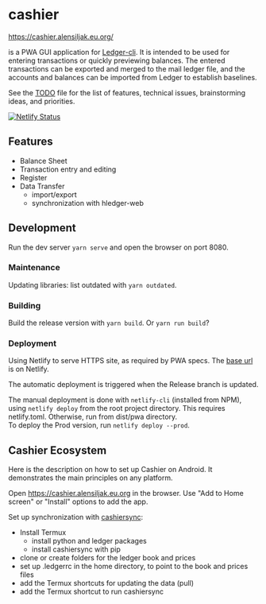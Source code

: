 # cashier

https://cashier.alensiljak.eu.org/

is a PWA GUI application for [Ledger-cli](https://ledger-cli.org). It is intended to be used for entering transactions or quickly previewing balances. The entered transactions can be exported and merged to the mail ledger file, and the accounts and balances can be imported from Ledger to establish baselines.

See the [TODO](TODO) file for the list of features, technical issues, brainstorming ideas, and priorities.

[![Netlify Status](https://api.netlify.com/api/v1/badges/2d57ffbd-b4be-4eb4-b56b-f1aefc285364/deploy-status)](https://app.netlify.com/sites/cashier-pwa/deploys)

## Features

- Balance Sheet
- Transaction entry and editing
- Register
- Data Transfer
  - import/export
  - synchronization with hledger-web

## Development 

Run the dev server `yarn serve` and open the browser on port 8080.

### Maintenance

Updating libraries: list outdated with `yarn outdated`.

### Building

Build the release version with `yarn build`. Or `yarn run build`?

### Deployment

Using Netlify to serve HTTPS site, as required by PWA specs. The [base url](https://cashier-pwa.netlify.com/) is on Netlify.

The automatic deployment is triggered when the Release branch is updated.

The manual deployment is done with `netlify-cli` (installed from NPM), using `netlify deploy` from the root project directory. This requires netlify.toml. Otherwise, run from dist/pwa directory.  
To deploy the Prod version, run `netlify deploy --prod`.


## Cashier Ecosystem

Here is the description on how to set up Cashier on Android. It demonstrates the main principles on any platform.

Open https://cashier.alensiljak.eu.org in the browser. Use "Add to Home screen" or "Install" options to add the app.

Set up synchronization with [cashiersync](https://gitlab.com/alensiljak/cashier-sync):

- Install Termux
  - install python and ledger packages
  - install cashiersync with pip
- clone or create folders for the ledger book and prices
- set up .ledgerrc in the home directory, to point to the book and prices files
- add the Termux shortcuts for updating the data (pull)
- add the Termux shortcut to run cashiersync
